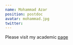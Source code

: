```yaml
---
name: Mohammad Azar
position: postdoc
avatar: mohammad.jpg
twitter:
---
```


Please visit my academic [page](http://mgazar.net/academic/)
